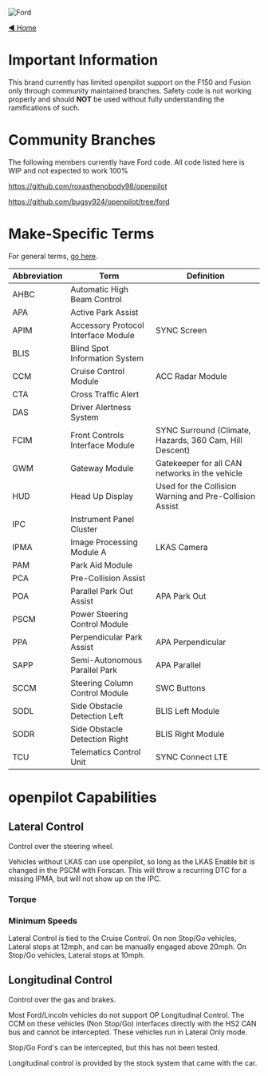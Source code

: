 ![Ford](https://user-images.githubusercontent.com/37757984/82703102-25801f80-9c28-11ea-9072-212f93180e14.png)

[◄ Home](https://github.com/commaai/openpilot/wiki)

# Important Information

This brand currently has limited openpilot support on the F150 and Fusion only through community maintained branches. Safety code is not working properly and should **NOT** be used without fully understanding the ramifications of such. 

# Community Branches

The following members currently have Ford code. All code listed here is WIP and not expected to work 100%
 
https://github.com/roxasthenobody98/openpilot

https://github.com/bugsy924/openpilot/tree/ford

# Make-Specific Terms

For general terms, [go here](https://github.com/commaai/openpilot/wiki/General-Terms).

Abbreviation | Term | Definition
--- | --- | ---
AHBC | Automatic High Beam Control |
APA | Active Park Assist |
APIM | Accessory Protocol Interface Module | SYNC Screen
BLIS | Blind Spot Information System |
CCM | Cruise Control Module | ACC Radar Module
CTA | Cross Traffic Alert | 
DAS | Driver Alertness System |
FCIM | Front Controls Interface Module | SYNC Surround (Climate, Hazards, 360 Cam, Hill Descent)
GWM | Gateway Module | Gatekeeper for all CAN networks in the vehicle
HUD | Head Up Display | Used for the Collision Warning and Pre-Collision Assist
IPC | Instrument Panel Cluster | 
IPMA | Image Processing Module A | LKAS Camera
PAM | Park Aid Module | 
PCA | Pre-Collision Assist |
POA | Parallel Park Out Assist | APA Park Out
PSCM | Power Steering Control Module | 
PPA | Perpendicular Park Assist | APA Perpendicular
SAPP | Semi-Autonomous Parallel Park | APA Parallel
SCCM | Steering Column Control Module | SWC Buttons
SODL | Side Obstacle Detection Left | BLIS Left Module
SODR | Side Obstacle Detection Right | BLIS Right Module
TCU | Telematics Control Unit | SYNC Connect LTE



# openpilot Capabilities

## Lateral Control

Control over the steering wheel.

Vehicles without LKAS can use openpilot, so long as the LKAS Enable bit is changed in the PSCM with Forscan. This will throw a recurring DTC for a missing IPMA, but will not show up on the IPC. 

### Torque

### Minimum Speeds
Lateral Control is tied to the Cruise Control. On non Stop/Go vehicles, Lateral stops at 12mph, and can be manually engaged above 20mph. 
On Stop/Go vehicles, Lateral stops at 10mph. 

## Longitudinal Control

Control over the gas and brakes.

Most Ford/Lincoln vehicles do not support OP Longitudinal Control. The CCM on these vehicles (Non Stop/Go) interfaces directly with the HS2 CAN bus and cannot be intercepted. These vehicles run in Lateral Only mode. 

Stop/Go Ford's can be intercepted, but this has not been tested. 

Longitudinal control is provided by the stock system that came with the car.